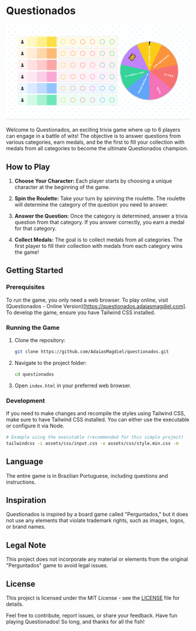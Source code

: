 # Questionados

![Questionados](assets/img/ogimage.webp)

Welcome to Questionados, an exciting trivia game where up to 6 players can engage in a battle of wits! The objective is to answer questions from various categories, earn medals, and be the first to fill your collection with medals from all categories to become the ultimate Questionados champion.

## How to Play

1. **Choose Your Character:** Each player starts by choosing a unique character at the beginning of the game.

2. **Spin the Roulette:** Take your turn by spinning the roulette. The roulette will determine the category of the question you need to answer.

3. **Answer the Question:** Once the category is determined, answer a trivia question from that category. If you answer correctly, you earn a medal for that category.

4. **Collect Medals:** The goal is to collect medals from all categories. The first player to fill their collection with medals from each category wins the game!

## Getting Started

### Prerequisites

To run the game, you only need a web browser. To play online, visit (Questionados - Online Version)[https://questionados.adaiasmagdiel.com]. To develop the game, ensure you have Tailwind CSS installed.

### Running the Game

1. Clone the repository:

    ```bash
    git clone https://github.com/AdaiasMagdiel/questionados.git
    ```

2. Navigate to the project folder:

    ```bash
    cd questionados
    ```

3. Open `index.html` in your preferred web browser.

### Development

If you need to make changes and recompile the styles using Tailwind CSS, make sure to have Tailwind CSS installed. You can either use the executable or configure it via Node.

```bash
# Example using the executable (recommended for this simple project)
tailwindcss -i assets/css/input.css -o assets/css/style.min.css -m
```

## Language

The entire game is in Brazilian Portuguese, including questions and instructions.

## Inspiration

Questionados is inspired by a board game called "Perguntados," but it does not use any elements that violate trademark rights, such as images, logos, or brand names.

## Legal Note

This project does not incorporate any material or elements from the original "Perguntados" game to avoid legal issues.

## License

This project is licensed under the MIT License - see the [LICENSE](LICENSE) file for details.

Feel free to contribute, report issues, or share your feedback. Have fun playing Questionados! So long, and thanks for all the fish!
